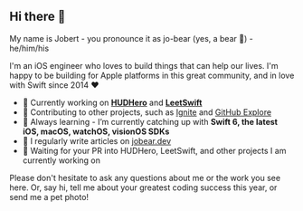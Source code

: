 ## Hi there 👋

My name is Jobert - you pronounce it as jo-bear (yes, a bear 🐻) - he/him/his

I'm an iOS engineer who loves to build things that can help our lives. I'm happy to be building for Apple platforms in this great community, and in love with Swift since 2014 ❤️

- 🔭 Currently working on [**HUDHero**][hudhero-url] and [**LeetSwift**][leetswift-url]
- 💪 Contributing to other projects, such as [Ignite][ignite-url] and [GitHub Explore][explore-url]
- 📖 Always learning - I’m currently catching up with **Swift 6, the latest iOS, macOS, watchOS, visionOS SDKs**
- 📝 I regularly write articles on [jobear.dev][blog-url]
- 🤝 Waiting for your PR into HUDHero, LeetSwift, and other projects I am currently working on

Please don't hesitate to ask any questions about me or the work you see here. Or, say hi, tell me about your greatest coding success this year, or send me a pet photo!  

<!-- Markdown references https://www.markdownguide.org/basic-syntax/#reference-style-links -->
[hudhero-url]: https://github.com/jobearrr/HUDHero
[leetswift-url]: https://github.com/jobearrr/LeetSwift
[ignite-url]: https://github.com/twostraws/Ignite
[explore-url]: https://github.com/github/explore
[blog-url]: https://jobear.dev

